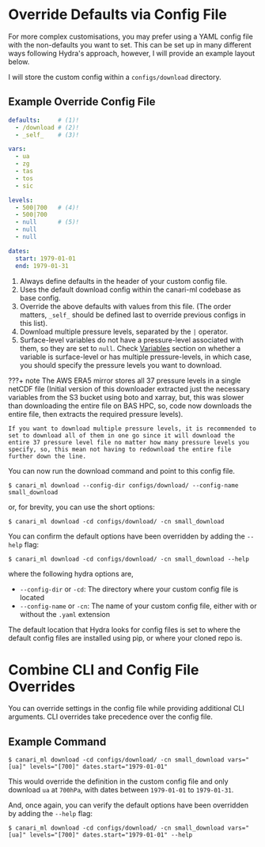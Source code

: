 # Override Defaults via Config File

For more complex customisations, you may prefer using a YAML config file with the non-defaults you want to set. This can be set up in many different ways following Hydra's approach, however, I will provide an example layout below.

I will store the custom config within a `configs/download` directory.

## Example Override Config File

``` yaml title="configs/download/small_download.yaml" linenums="1"
defaults:     # (1)!
  - /download # (2)!
  - _self_    # (3)!

vars:
  - ua
  - zg
  - tas
  - tos
  - sic

levels:
  - 500|700   # (4)!
  - 500|700
  - null      # (5)!
  - null
  - null

dates:
  start: 1979-01-01
  end: 1979-01-31
```

1. Always define defaults in the header of your custom config file.
2. Uses the default download config within the canari-ml codebase as base config.
3. Override the above defaults with values from this file. (The order matters, `_self_` should be defined last to override previous configs in this list).
4. Download multiple pressure levels, separated by the `|` operator.
5. Surface-level variables do not have a pressure-level associated with them, so they are set to `null`. Check [Variables](index.md#variables) section on whether a variable is surface-level or has multiple pressure-levels, in which case, you should specify the pressure levels you want to download.

???+ note
    The AWS ERA5 mirror stores all 37 pressure levels in a single netCDF file (Initial version of this downloader extracted just the necessary variables from the S3 bucket using boto and xarray, but, this was slower than downloading the entire file on BAS HPC, so, code now downloads the entire file, then extracts the required pressure levels).

    If you want to download multiple pressure levels, it is recommended to set to download all of them in one go since it will download the entire 37 pressure level file no matter how many pressure levels you specify, so, this mean not having to redownload the entire file further down the line.

You can now run the download command and point to this config file.

``` console
$ canari_ml download --config-dir configs/download/ --config-name small_download
```

or, for brevity, you can use the short options:

``` console
$ canari_ml download -cd configs/download/ -cn small_download
```

You can confirm the default options have been overridden by adding the `--help` flag:

``` console
$ canari_ml download -cd configs/download/ -cn small_download --help
```

where the following hydra options are,

* `--config-dir` or `-cd`: The directory where your custom config file is located
* `--config-name` or `-cn`: The name of your custom config file, either with or without the `.yaml` extension

The default location that Hydra looks for config files is set to where the default config files are installed using pip, or where your cloned repo is.

# Combine CLI and Config File Overrides

You can override settings in the config file while providing additional CLI arguments. CLI overrides take precedence over the config file.

## Example Command

``` console
$ canari_ml download -cd configs/download/ -cn small_download vars="[ua]" levels="[700]" dates.start="1979-01-01"
```

This would override the definition in the custom config file and only download `ua` at `700hPa`, with dates between `1979-01-01` to `1979-01-31`.

And, once again, you can verify the default options have been overridden by adding the `--help` flag:

``` console
$ canari_ml download -cd configs/download/ -cn small_download vars="[ua]" levels="[700]" dates.start="1979-01-01" --help
```
